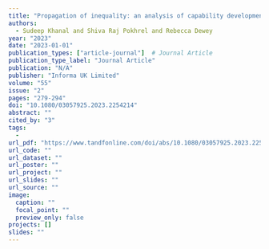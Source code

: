 ```yaml
---
title: "Propagation of inequality: an analysis of capability development opportunities of Dalits in higher education on the Indian subcontinent"
authors:
  - Sudeep Khanal and Shiva Raj Pokhrel and Rebecca Dewey
year: "2023"
date: "2023-01-01"
publication_types: ["article-journal"]  # Journal Article
publication_type_label: "Journal Article"
publication: "N/A"
publisher: "Informa UK Limited"
volume: "55"
issue: "2"
pages: "279-294"
doi: "10.1080/03057925.2023.2254214"
abstract: ""
cited_by: "3"
tags:
  - 
url_pdf: "https://www.tandfonline.com/doi/abs/10.1080/03057925.2023.2254214"
url_code: ""
url_dataset: ""
url_poster: ""
url_project: ""
url_slides: ""
url_source: ""
image:
  caption: ""
  focal_point: ""
  preview_only: false
projects: []
slides: ""
---
```

